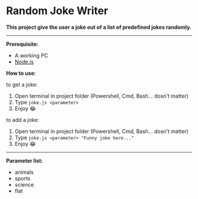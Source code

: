# Random Joke Writer

**This project give the user a joke out of a list of predefined jokes randomly.**

---

**Prerequisite:**

- A working PC
- [Node.js](https://nodejs.org/en/download)

**How to use:**

to get a joke:

1. Open terminal in project folder (Powershell, Cmd, Bash... dosn't matter)
2. Type `joke.js <parameter>`
3. Enjoy 😂

to add a joke:

1. Open terminal in project folder (Powershell, Cmd, Bash... dosn't matter)
2. Type `joke.js <parameter> "Funny joke here..."`
3. Enjoy 😂

---

**Parameter list:**

- animals
- sports
- science
- flat
